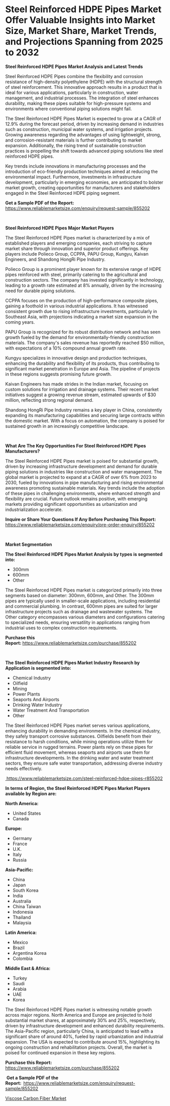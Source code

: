 <p><h1>Steel Reinforced HDPE Pipes Market Offer Valuable Insights into Market Size, Market Share, Market Trends, and Projections Spanning from 2025 to 2032</h1></p><p><strong>Steel Reinforced HDPE Pipes Market Analysis and Latest Trends</strong></p>
<p><p>Steel Reinforced HDPE Pipes combine the flexibility and corrosion resistance of high-density polyethylene (HDPE) with the structural strength of steel reinforcement. This innovative approach results in a product that is ideal for various applications, particularly in construction, water management, and industrial processes. The integration of steel enhances durability, making these pipes suitable for high-pressure systems and environments where conventional piping solutions might fail.</p><p>The Steel Reinforced HDPE Pipes Market is expected to grow at a CAGR of 12.9% during the forecast period, driven by increasing demand in industries such as construction, municipal water systems, and irrigation projects. Growing awareness regarding the advantages of using lightweight, strong, and corrosion-resistant materials is further contributing to market expansion. Additionally, the rising trend of sustainable construction practices is propelling the shift towards advanced piping solutions like steel reinforced HDPE pipes.</p><p>Key trends include innovations in manufacturing processes and the introduction of eco-friendly production techniques aimed at reducing the environmental impact. Furthermore, investments in infrastructure development, particularly in emerging economies, are anticipated to bolster market growth, creating opportunities for manufacturers and stakeholders engaged in the Steel Reinforced HDPE piping segment.</p></p>
<p><strong>Get a Sample PDF of the Report:&nbsp;</strong> <a href="https://www.reliablemarketsize.com/enquiry/request-sample/855202?utm_campaign=2453&utm_medium=2&utm_source=Github&utm_content=ia&utm_term=02042025&utm_id=steel-reinforced-hdpe-pipes">https://www.reliablemarketsize.com/enquiry/request-sample/855202</a></p>
<p>&nbsp;</p>
<p><strong>Steel Reinforced HDPE Pipes Major Market Players</strong></p>
<p><p>The Steel Reinforced HDPE Pipes market is characterized by a mix of established players and emerging companies, each striving to capture market share through innovation and superior product offerings. Key players include Polieco Group, CCPPA, PAPU Group, Kungyu, Kaivan Engineers, and Shandong HongRi Pipe Industry.</p><p>Polieco Group is a prominent player known for its extensive range of HDPE pipes reinforced with steel, primarily catering to the agricultural and construction sectors. The company has invested significantly in technology, leading to a growth rate estimated at 8% annually, driven by the increasing need for durable piping solutions.</p><p>CCPPA focuses on the production of high-performance composite pipes, gaining a foothold in various industrial applications. It has witnessed consistent growth due to rising infrastructure investments, particularly in Southeast Asia, with projections indicating a market size expansion in the coming years.</p><p>PAPU Group is recognized for its robust distribution network and has seen growth fueled by the demand for environmentally-friendly construction materials. The company's sales revenue has reportedly reached $50 million, with expectations of a 10% compound annual growth rate.</p><p>Kungyu specializes in innovative design and production techniques, enhancing the durability and flexibility of its products, thus contributing to significant market penetration in Europe and Asia. The pipeline of projects in these regions suggests promising future growth.</p><p>Kaivan Engineers has made strides in the Indian market, focusing on custom solutions for irrigation and drainage systems. Their recent market initiatives suggest a growing revenue stream, estimated upwards of $30 million, reflecting strong regional demand.</p><p>Shandong HongRi Pipe Industry remains a key player in China, consistently expanding its manufacturing capabilities and securing large contracts within the domestic market. With a focus on automation, the company is poised for sustained growth in an increasingly competitive landscape.</p></p>
<p>&nbsp;</p>
<p><strong>What Are The Key Opportunities For Steel Reinforced HDPE Pipes Manufacturers?</strong></p>
<p><p>The Steel Reinforced HDPE Pipes market is poised for substantial growth, driven by increasing infrastructure development and demand for durable piping solutions in industries like construction and water management. The global market is projected to expand at a CAGR of over 6% from 2023 to 2030, fueled by innovations in pipe manufacturing and rising environmental awareness promoting sustainable materials. Key trends include the adoption of these pipes in challenging environments, where enhanced strength and flexibility are crucial. Future outlook remains positive, with emerging markets providing significant opportunities as urbanization and industrialization accelerate.</p></p>
<p><strong>Inquire or Share Your Questions If Any Before Purchasing This Report:</strong> <a href="https://www.reliablemarketsize.com/enquiry/pre-order-enquiry/855202?utm_campaign=2453&utm_medium=2&utm_source=Github&utm_content=ia&utm_term=02042025&utm_id=steel-reinforced-hdpe-pipes">https://www.reliablemarketsize.com/enquiry/pre-order-enquiry/855202</a></p>
<p>&nbsp;</p>
<p><strong>Market Segmentation</strong></p>
<p><strong>The Steel Reinforced HDPE Pipes Market Analysis by types is segmented into:</strong></p>
<p><ul><li>300mm</li><li>600mm</li><li>Other</li></ul></p>
<p><p>The Steel Reinforced HDPE Pipes market is categorized primarily into three segments based on diameter: 300mm, 600mm, and Other. The 300mm pipes are typically used in smaller-scale applications, including residential and commercial plumbing. In contrast, 600mm pipes are suited for larger infrastructure projects such as drainage and wastewater systems. The Other category encompasses various diameters and configurations catering to specialized needs, ensuring versatility in applications ranging from industrial uses to complex construction requirements.</p></p>
<p><strong>Purchase this Report:&nbsp;</strong><a href="https://www.reliablemarketsize.com/purchase/855202?utm_campaign=2453&utm_medium=2&utm_source=Github&utm_content=ia&utm_term=02042025&utm_id=steel-reinforced-hdpe-pipes">https://www.reliablemarketsize.com/purchase/855202</a></p>
<p>&nbsp;</p>
<p><strong>The Steel Reinforced HDPE Pipes Market Industry Research by Application is segmented into:</strong></p>
<p><ul><li>Chemical Industry</li><li>Oilfield</li><li>Mining</li><li>Power Plants</li><li>Seaports And Airports</li><li>Drinking Water Industry</li><li>Water Treatment And Transportation</li><li>Other</li></ul></p>
<p><p>The Steel Reinforced HDPE Pipes market serves various applications, enhancing durability in demanding environments. In the chemical industry, they safely transport corrosive substances. Oilfields benefit from their resistance to harsh conditions, while mining operations utilize them for reliable service in rugged terrains. Power plants rely on these pipes for efficient fluid movement, whereas seaports and airports use them for infrastructure developments. In the drinking water and water treatment sectors, they ensure safe water transportation, addressing diverse industry needs effectively.</p></p>
<p><a href="https://www.reliablemarketsize.com/steel-reinforced-hdpe-pipes-r855202?utm_campaign=2453&utm_medium=2&utm_source=Github&utm_content=ia&utm_term=02042025&utm_id=steel-reinforced-hdpe-pipes">&nbsp;https://www.reliablemarketsize.com/steel-reinforced-hdpe-pipes-r855202</a></p>
<p><strong>In terms of Region, the Steel Reinforced HDPE Pipes Market Players available by Region are:</strong></p>
<p>
    <p> <strong> North America: </strong>
        <ul>
            <li>United States</li>
            <li>Canada</li>
        </ul>
        </p> 
    <p> <strong> Europe: </strong>
        <ul>
            <li>Germany</li>
            <li>France</li>
            <li>U.K.</li>
            <li>Italy</li>
            <li>Russia</li>
        </ul>
        </p> 
    <p> <strong> Asia-Pacific: </strong>
        <ul>
            <li>China</li>
            <li>Japan</li>
            <li>South Korea</li>
            <li>India</li>
            <li>Australia</li>
            <li>China Taiwan</li>
            <li>Indonesia</li>
            <li>Thailand</li>
            <li>Malaysia</li>
        </ul>
        </p> 
    <p> <strong> Latin America: </strong>
        <ul>
            <li>Mexico</li>
            <li>Brazil</li>
            <li>Argentina Korea</li>
            <li>Colombia</li>
        </ul>
        </p> 
    <p> <strong> Middle East & Africa: </strong>
        <ul>
            <li>Turkey</li>
            <li>Saudi</li>
            <li>Arabia</li>
            <li>UAE</li>
            <li>Korea</li>
        </ul>
    </p>
    </p>
<p><p>The Steel Reinforced HDPE Pipes market is witnessing notable growth across major regions. North America and Europe are projected to hold substantial market shares, at approximately 30% and 25%, respectively, driven by infrastructure development and enhanced durability requirements. The Asia-Pacific region, particularly China, is anticipated to lead with a significant share of around 40%, fueled by rapid urbanization and industrial expansion. The USA is expected to contribute around 15%, highlighting its ongoing construction and rehabilitation projects. Overall, the market is poised for continued expansion in these key regions.</p></p>
<p><strong>Purchase this Report: </strong><a href="https://www.reliablemarketsize.com/purchase/855202?utm_campaign=2453&utm_medium=2&utm_source=Github&utm_content=ia&utm_term=02042025&utm_id=steel-reinforced-hdpe-pipes">https://www.reliablemarketsize.com/purchase/855202</a></p>
<p>&nbsp;<strong>Get a Sample PDF of the Report:&nbsp;&nbsp;</strong><a href="https://www.reliablemarketsize.com/enquiry/request-sample/855202?utm_campaign=2453&utm_medium=2&utm_source=Github&utm_content=ia&utm_term=02042025&utm_id=steel-reinforced-hdpe-pipes">https://www.reliablemarketsize.com/enquiry/request-sample/855202</a></p>
<p><strong></strong></p>
<p><p><a href="https://github.com/sungbruington660/Market-Research-Report-List-1/blob/main/viscose-carbon-fiber-market.md?utm_campaign=2453&utm_medium=2&utm_source=Github&utm_content=ia&utm_term=02042025&utm_id=steel-reinforced-hdpe-pipes">Viscose Carbon Fiber Market</a></p></p>